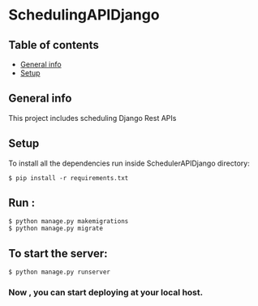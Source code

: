 # SchedulingAPIDjango

## Table of contents
* [General info](#general-info)
* [Setup](#setup)

## General info
This project includes scheduling Django Rest APIs


## Setup
To install all the dependencies run inside SchedulerAPIDjango directory: 

```
$ pip install -r requirements.txt
```

## Run :
```
$ python manage.py makemigrations
$ python manage.py migrate
```

## To start the server:
```
$ python manage.py runserver
```
### Now , you can start deploying at your local host.

